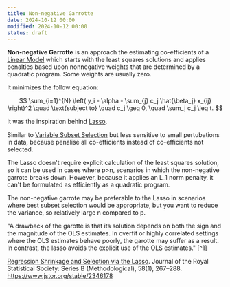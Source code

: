 ```yaml
---
title: Non-negative Garrotte
date: 2024-10-12 00:00
modified: 2024-10-12 00:00
status: draft
---
```


**Non-negative Garrotte** is an approach the estimating co-efficients of a [Linear Model](linear-model.md) which starts with the least squares solutions and applies penalties based upon nonnegative weights that are determined by a quadratic program. Some weights are usually zero.

It minimizes the follow equation:

$$
\sum_{i=1}^{N} \left( y_i - \alpha - \sum_{j} c_j \hat{\beta_j} x_{ij} \right)^2 \quad \text{subject to} \quad c_j \geq 0, \quad \sum_j c_j \leq t.
$$

It was the inspiration behind [Lasso](lasso.md).

Similar to [Variable Subset Selection](../../../permanent/variable-subset-selection.md) but less sensitive to small pertubations in data, because penalise all co-efficients instead of co-efficients not selected.

The Lasso doesn't require explicit calculation of the least squares solution, so it can be used in cases where p>n, scenarios in which the non-negative garrote breaks down. However, because it applies an L_1 norm penalty, it can't be formulated as efficiently as a quadratic program.

The non-negative garrote may be preferable to the Lasso in scenarios where best subset selection would be appropriate, but you want to reduce the variance, so relatively large n compared to p.

"A drawback of the garotte is that its solution depends on both the sign and the magnitude of the OLS estimates. In overfit or highly correlated settings where the OLS estimates behave poorly, the garotte may suffer as a result. In contrast, the lasso avoids the explicit use of the OLS estimates." [^1]

[Regression Shrinkage and Selection via the Lasso](../reference/papers/regression-shrinkage-and-selection-via-the-lasso.md). Journal of the Royal Statistical Society: Series B (Methodological), 58(1), 267–288. https://www.jstor.org/stable/2346178
